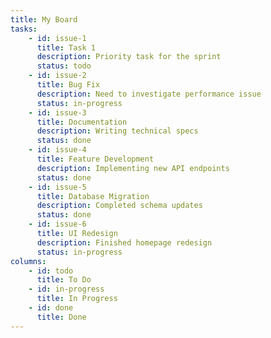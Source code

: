 ```yaml
---
title: My Board
tasks:
    - id: issue-1
      title: Task 1
      description: Priority task for the sprint
      status: todo
    - id: issue-2
      title: Bug Fix
      description: Need to investigate performance issue
      status: in-progress
    - id: issue-3
      title: Documentation
      description: Writing technical specs
      status: done
    - id: issue-4
      title: Feature Development
      description: Implementing new API endpoints
      status: done
    - id: issue-5
      title: Database Migration
      description: Completed schema updates
      status: done
    - id: issue-6
      title: UI Redesign
      description: Finished homepage redesign
      status: in-progress
columns:
    - id: todo
      title: To Do
    - id: in-progress
      title: In Progress
    - id: done
      title: Done
---
```

